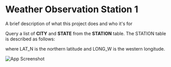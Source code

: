 
# Weather Observation Station 1

A brief description of what this project does and who it's for

Query a list of **CITY** and **STATE** from the **STATION** table.
The STATION table is described as follows:


where LAT_N is the northern latitude and LONG_W is the western longitude.




![App Screenshot](https://s3.amazonaws.com/hr-challenge-images/9336/1449345840-5f0a551030-Station.jpg)

